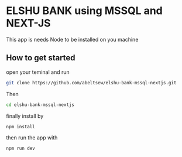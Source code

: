 # ELSHU BANK using MSSQL and NEXT-JS

This app is needs Node to be installed on you machine 

## How to get started


open your teminal and run 

```bash
git clone https://github.com/abeltsew/elshu-bank-mssql-nextjs.git
```
Then

```bash
cd elshu-bank-mssql-nextjs
```

finally install by

```bash
npm install

```

then run the app with

```bash
npm run dev

```

